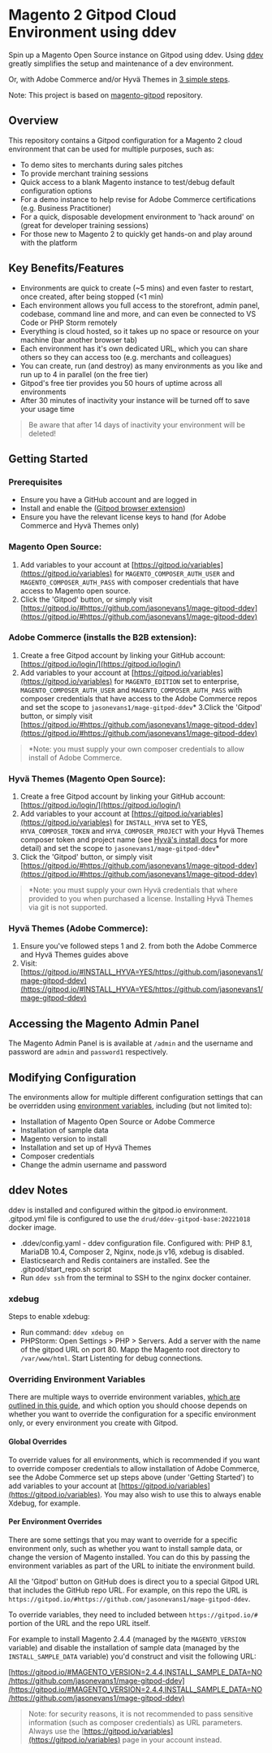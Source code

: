 # Magento 2 Gitpod Cloud Environment using ddev

Spin up a Magento Open Source instance on Gitpod using ddev. Using [ddev](https://ddev.com/) greatly simplifies the setup and maintenance of a dev environment.

Or, with Adobe Commerce and/or Hyvä Themes in [3 simple steps](#getting-started).

Note: This project is based on [magento-gitpod](https://github.com/fisheyehq/magento-gitpod) repository.

## Overview

This repository contains a Gitpod configuration for a Magento 2 cloud environment that can be used for multiple purposes, such as:
* To demo sites to merchants during sales pitches
* To provide merchant training sessions
* Quick access to a blank Magento instance to test/debug default configuration options
* For a demo instance to help revise for Adobe Commerce certifications (e.g. Business Practitioner)
* For a quick, disposable development environment to 'hack around' on (great for developer training sessions)
* For those new to Magento 2 to quickly get hands-on and play around with the platform

## Key Benefits/Features
* Environments are quick to create (~5 mins) and even faster to restart, once created, after being stopped (<1 min)
* Each environment allows you full access to the storefront, admin panel, codebase, command line and more, and can even be connected to VS Code or PHP Storm remotely
* Everything is cloud hosted, so it takes up no space or resource on your machine (bar another browser tab)
* Each environment has it's own dedicated URL, which you can share others so they can access too (e.g. merchants and colleagues)
* You can create, run (and destroy) as many environments as you like and run up to 4 in parallel (on the free tier)
* Gitpod's free tier provides you 50 hours of uptime across all environments
* After 30 minutes of inactivity your instance will be turned off to save your usage time

> Be aware that after 14 days of inactivity your environment will be deleted!

## Getting Started

### Prerequisites
* Ensure you have a GitHub account and are logged in
* Install and enable the ([Gitpod browser extension](https://www.gitpod.io/docs/browser-extension))
* Ensure you have the relevant license keys to hand (for Adobe Commerce and Hyvä Themes only)

### Magento Open Source:
1. Add variables to your account at [https://gitpod.io/variables](https://gitpod.io/variables) for `MAGENTO_COMPOSER_AUTH_USER` and `MAGENTO_COMPOSER_AUTH_PASS` with composer credentials that have access to Magento open source.
2. Click the 'Gitpod' button, or simply visit [https://gitpod.io/#https://github.com/jasonevans1/mage-gitpod-ddev](https://gitpod.io/#https://github.com/jasonevans1/mage-gitpod-ddev)

### Adobe Commerce (installs the B2B extension):
1. Create a free Gitpod account by linking your GitHub account: [https://gitpod.io/login/](https://gitpod.io/login/)
2. Add variables to your account at [https://gitpod.io/variables](https://gitpod.io/variables) for `MAGENTO_EDITION` set to enterprise,  `MAGENTO_COMPOSER_AUTH_USER` and `MAGENTO_COMPOSER_AUTH_PASS` with composer credentials that have access to the Adobe Commerce repos and set the scope to `jasonevans1/mage-gitpod-ddev`\*
   3.Click the 'Gitpod' button, or simply visit [https://gitpod.io/#https://github.com/jasonevans1/mage-gitpod-ddev](https://gitpod.io/#https://github.com/jasonevans1/mage-gitpod-ddev)

> \*Note: you must supply your own composer credentials to allow install of Adobe Commerce.

### Hyvä Themes (Magento Open Source):
1. Create a free Gitpod account by linking your GitHub account: [https://gitpod.io/login/](https://gitpod.io/login/)
2. Add variables to your account at [https://gitpod.io/variables](https://gitpod.io/variables) for `INSTALL_HYVA` set to YES, `HYVA_COMPOSER_TOKEN` and `HYVA_COMPOSER_PROJECT` with your Hyvä Themes composer token and project name (see [Hyvä's install docs](https://docs.hyva.io/hyva-themes/getting-started/index.html) for more detail) and set the scope to `jasonevans1/mage-gitpod-ddev`\*
3. Click the 'Gitpod' button, or simply visit [https://gitpod.io/#https://github.com/jasonevans1/mage-gitpod-ddev](https://gitpod.io/#https://github.com/jasonevans1/mage-gitpod-ddev)

> \*Note: you must supply your own Hyvä credentials that where provided to you when purchased a license. Installing Hyvä Themes via git is not supported.

### Hyvä Themes (Adobe Commerce):
1. Ensure you've followed steps 1 and 2. from both the Adobe Commerce and Hyvä Themes guides above
2. Visit: [https://gitpod.io/#INSTALL_HYVA=YES/https://github.com/jasonevans1/mage-gitpod-ddev](https://gitpod.io/#INSTALL_HYVA=YES/https://github.com/jasonevans1/mage-gitpod-ddev)

## Accessing the Magento Admin Panel
The Magento Admin Panel is is available at `/admin` and the username and password are `admin` and `password1` respectively.

## Modifying Configuration
The environments allow for multiple different configuration settings that can be overridden using [environment variables](https://www.gitpod.io/docs/environment-variables), including (but not limited to):
* Installation of Magento Open Source or Adobe Commerce
* Installation of sample data
* Magento version to install
* Installation and set up of Hyvä Themes
* Composer credentials
* Change the admin username and password

## ddev Notes
ddev is installed and configured within the gitpod.io environment. .gitpod.yml file is configured to use the `drud/ddev-gitpod-base:20221018` docker image.

* .ddev/config.yaml - ddev configuration file. Configured with: PHP 8.1, MariaDB 10.4, Composer 2, Nginx, node.js v16, xdebug is disabled.
* Elasticsearch and Redis containers are installed. See the .gitpod/start_repo.sh script
* Run `ddev ssh` from the terminal to SSH to the nginx docker container.

### xdebug
Steps to enable xdebug:

* Run command: `ddev xdebug on`
* PHPStorm: Open Settings > PHP > Servers. Add a server with the name of the gitpod URL on port 80. Mapp the Magento root directory to `/var/www/html`. Start Listenting for debug connections.

### Overriding Environment Variables
There are multiple ways to override environment variables, [which are outlined in this guide](https://www.gitpod.io/docs/environment-variables), and which option you should choose depends on whether you want to override the configuration for a specific environment only, or every environment you create with Gitpod.

#### Global Overrides
To override values for all environments, which is recommended if you want to override composer credentials to allow installation of Adobe Commerce, see the Adobe Commerce set up steps above (under 'Getting Started') to add variables to your account at [https://gitpod.io/variables](https://gitpod.io/variables). You may also wish to use this to always enable Xdebug, for example.

#### Per Environment Overrides
There are some settings that you may want to override for a specific environment only, such as whether you want to install sample data, or change the version of Magento installed. You can do this by passing the environment variables as part of the URL to initiate the environment build.

All the 'Gitpod' button on GitHub does is direct you to a special Gitpod URL that includes the GitHub repo URL. For example, on this repo the URL is `https://gitpod.io/#https://github.com/jasonevans1/mage-gitpod-ddev`.

To override variables, they need to included between `https://gitpod.io/#` portion of the URL and the repo URL itself.

For example to install Magento 2.4.4 (managed by the `MAGENTO_VERSION` variable) and disable the installation of sample data (managed by the `INSTALL_SAMPLE_DATA` variable) you'd construct and visit the following URL:

[https://gitpod.io/#MAGENTO_VERSION=2.4.4,INSTALL_SAMPLE_DATA=NO/https://github.com/jasonevans1/mage-gitpod-ddev](https://gitpod.io/#MAGENTO_VERSION=2.4.4,INSTALL_SAMPLE_DATA=NO/https://github.com/jasonevans1/mage-gitpod-ddev)

> Note: for security reasons, it is not recommended to pass sensitive information (such as composer credentials) as URL parameters. Always use the [https://gitpod.io/variables](https://gitpod.io/variables) page in your account instead.
